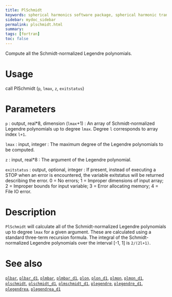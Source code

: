 ```yaml
---
title: PlSchmidt
keywords: spherical harmonics software package, spherical harmonic transform, legendre functions, multitaper spectral analysis, fortran, Python, gravity, magnetic field
sidebar: mydoc_sidebar
permalink: plschmidt.html
summary:
tags: [fortran]
toc: false
---
```


Compute all the Schmidt-normalized Legendre polynomials.

# Usage

call PlSchmidt (`p`, `lmax`, `z`, `exitstatus`)

# Parameters

`p` : output, real\*8, dimension (`lmax`+1)
:   An array of Schmidt-normalized Legendre polynomials up to degree `lmax`. Degree `l` corresponds to array index `l+1`.

`lmax` : input, integer
:   The maximum degree of the Legendre polynomials to be computed.

`z` : input, real\*8
:   The argument of the Legendre polynomial.

`exitstatus` : output, optional, integer
:   If present, instead of executing a STOP when an error is encountered, the variable exitstatus will be returned describing the error. 0 = No errors; 1 = Improper dimensions of input array; 2 = Improper bounds for input variable; 3 = Error allocating memory; 4 = File IO error.

# Description

`PlSchmidt` will calculate all of the Schmidt-normalized Legendre polynomials up to degree `lmax` for a given argument. These are calculated using a standard three-term recursion formula. The integral of the Schmidt-normalized Legendre polynomials over the interval [-1, 1] is `2/(2l+1)`.

# See also

[`plbar`](plbar.html), [`plbar_d1`](plbar_d1.html), [`plmbar`](plmbar.html), [`plmbar_d1`](plmbar_d1.html), [`plon`](plon.html), [`plon_d1`](plon_d1.html), [`plmon`](plmon.html), [`plmon_d1`](plmon_d1.html), [`plschmidt`](plschmidt.html), [`plschmidt_d1`](plschmidt_d1.html), [`plmschmidt_d1`](plmschmidt_d1.html), [`plegendre`](plegendre.html), [`plegendre_d1`](plegendre_d1.html), [`plegendrea`](plegendrea.html), [`plegendrea_d1`](plegendrea_d1.html)

